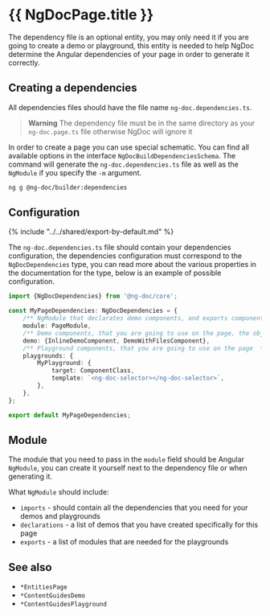 # {{ NgDocPage.title }}

The dependency file is an optional entity, you may only need it if you are going to create a demo
or playground, this entity is needed to help NgDoc determine the Angular dependencies of your page
in order to generate it correctly.

## Creating a dependencies

All dependencies files should have the file name `ng-doc.dependencies.ts`.

> **Warning**
> The dependency file must be in the same directory as your `ng-doc.page.ts` file otherwise NgDoc
> will ignore it

In order to create a page you can use special schematic. You can find all available options in
the interface `NgDocBuildDependenciesSchema`.
The command will generate the `ng-doc.dependencies.ts` file as well as the `NgModule` if you specify
the `-m` argument.

```bash
ng g @ng-doc/builder:dependencies
```

## Configuration

{% include "../../shared/export-by-default.md" %}

The `ng-doc.dependencies.ts` file should contain your dependencies configuration,
the dependencies configuration must correspond to the `NgDocDependencies` type, you can read more
about the various
properties in the documentation for the type, below is an example of possible configuration.

```typescript
import {NgDocDependencies} from '@ng-doc/core';

const MyPageDependencies: NgDocDependencies = {
	/** NgModule that declarates demo components, and exports components that are using in the playgrounds */
	module: PageModule,
	/** Demo components, that you are going to use on the page, the object key should be Class name, and value Class constructor  */
	demo: {InlineDemoComponent, DemoWithFilesComponent},
	/** Playground components, that you are going to use on the page  */
	playgrounds: {
		MyPlayground: {
			target: ComponentClass,
			template: `<ng-doc-selector></ng-doc-selector>`,
		},
	},
};

export default MyPageDependencies;
```

## Module

The module that you need to pass in the `module` field should be Angular `NgModule`, you can create
it yourself next to the dependency file or when generating it.

What `NgModule` should include:

- `imports` - should contain all the dependencies that you need for your demos and playgrounds
- `declarations` - a list of demos that you have created specifically for this page
- `exports` - a list of modules that are needed for the playgrounds

## See also

- `*EntitiesPage`
- `*ContentGuidesDemo`
- `*ContentGuidesPlayground`
